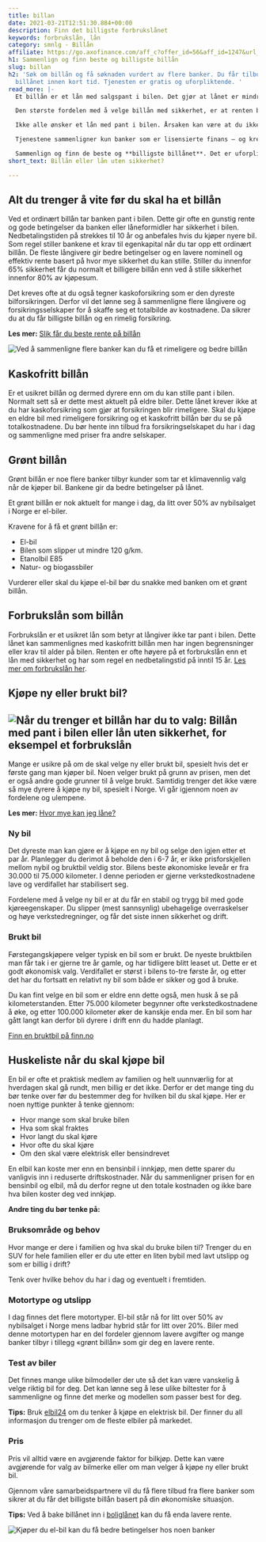 ```yaml
---
title: billan
date: 2021-03-21T12:51:30.884+00:00
description: Finn det billigste forbrukslånet
keywords: forbrukslån, lån
category: smnlg - Billån
affiliate: https://go.axofinance.com/aff_c?offer_id=56&aff_id=1247&url_id=82&source=Dagbladet&aff_sub=H2
h1: Sammenlign og finn beste og billigste billån
slug: billan
h2: 'Søk om billån og få søknaden vurdert av flere banker. Du får tilbud om det billigste
  billånet innen kort tid. Tjenesten er gratis og uforpliktende. '
read_more: |-
  Et billån er et lån med salgspant i bilen. Det gjør at lånet er mindre risikofylt for banken som låner ut penger, fordi de uansett vil få tilbake beløpet på en eller annen måte.

  Den største fordelen med å velge billån med sikkerhet, er at renten blir lavere. Samtidig avhenger renten av hvor mye du har i egenkapital.

  Ikke alle ønsker et lån med pant i bilen. Årsaken kan være at du ikke har egenkapitalen som banken krever, eller at du skal kjøpe bruktbil av lavere verdi enn banken er interessert i å finansiere. Har du ikke spart opp pengene du trenger, kan det bli aktuelt å [søke om et forbrukslån](https://www.dagbladet.no/tjeneste/forbrukslan/).

  Tjenestene sammenligner kun banker som er lisensierte finans – og kredittselskaper regulert av [Finanstilsynet](http://www.finanstilsynet.no/).

  Sammenlign og finn de beste og **billigste billånet**. Det er uforpliktende å søke.
short_text: Billån eller lån uten sikkerhet?

---
```

## Alt du trenger å vite før du skal ha et billån

Ved et ordinært billån tar banken pant i bilen. Dette gir ofte en gunstig rente og gode betingelser da banken eller låneformidler har sikkerhet i bilen. Nedbetalingstiden på strekkes til 10 år og anbefales hvis du kjøper nyere bil. Som regel stiller bankene et krav til egenkapital når du tar opp ett ordinært billån. De fleste långivere gir bedre betingelser og en lavere nominell og effektiv rente basert på hvor mye sikkerhet du kan stille. Stiller du innenfor 65% sikkerhet får du normalt et billigere billån enn ved å stille sikkerhet innenfor 80% av kjøpesum.

Det kreves ofte at du også tegner kaskoforsikring som er den dyreste bilforsikringen. Derfor vil det lønne seg å sammenligne flere långivere og forsikringsselskaper for å skaffe seg et totalbilde av kostnadene. Da sikrer du at du får billigste billån og en rimelig forsikring.

**Les mer:** [Slik får du beste rente på billån](https://www.dagbladet.no/billan/slik-far-du-beste-rente-pa-billan)

![Ved å sammenligne flere banker kan du få et rimeligere og bedre billån](/billan/img/billigste-billan.webp "Sammenlign og finn et billig billån")

## Kaskofritt billån

Er et usikret billån og dermed dyrere enn om du kan stille pant i bilen. Normalt sett så er dette mest aktuelt på eldre biler. Dette lånet krever ikke at du har kaskoforsikring som gjør at forsikringen blir rimeligere. Skal du kjøpe en eldre bil med rimeligere forsikring og et kaskofritt billån bør du se på totalkostnadene. Du bør hente inn tilbud fra forsikringselskapet du har i dag og sammenligne med priser fra andre selskaper.

## Grønt billån

Grønt billån er noe flere banker tilbyr kunder som tar et klimavennlig valg når de kjøper bil. Bankene gir da bedre betingelser på lånet.

Et grønt billån er nok aktuelt for mange i dag, da litt over 50% av nybilsalget i Norge er el-biler.

Kravene for å få et grønt billån er:

* El-bil
* Bilen som slipper ut mindre 120 g/km.
* Etanolbil E85
* Natur- og biogassbiler

Vurderer eller skal du kjøpe el-bil bør du snakke med banken om et grønt billån.

## Forbrukslån som billån

Forbrukslån er et usikret lån som betyr at långiver ikke tar pant i bilen. Dette lånet kan sammenlignes med kaskofritt billån men har ingen begrensninger eller krav til alder på bilen. Renten er ofte høyere på et forbrukslån enn et lån med sikkerhet og har som regel en nedbetalingstid på inntil 15 år. [Les mer om forbrukslån her](https://www.dagbladet.no/forbrukslan/).

## Kjøpe ny eller brukt bil?

## ![Når du trenger et billån har du to valg: Billån med pant i bilen eller lån uten sikkerhet, for eksempel et forbrukslån](https://www.dagbladet.no/images/72259588.jpg?imageId=72259588&width=980&height=559)

Mange er usikre på om de skal velge ny eller brukt bil, spesielt hvis det er første gang man kjøper bil. Noen velger brukt på grunn av prisen, men det er også andre gode grunner til å velge brukt. Samtidig trenger det ikke være så mye dyrere å kjøpe ny bil, spesielt i Norge. Vi går igjennom noen av fordelene og ulempene.

**Les mer:** [Hvor mye kan jeg låne?](https://www.dagbladet.no/lan/hvor-mye-kan-jeg-lane)

### Ny bil

Det dyreste man kan gjøre er å kjøpe en ny bil og selge den igjen etter et par år. Planlegger du derimot å beholde den i 6-7 år, er ikke prisforskjellen mellom nybil og bruktbil veldig stor. Bilens beste økonomiske leveår er fra 30.000 til 75.000 kilometer. I denne perioden er gjerne verkstedkostnadene lave og verdifallet har stabilisert seg.

Fordelene med å velge ny bil er at du får en stabil og trygg bil med gode kjøreegenskaper. Du slipper (mest sannsynlig) ubehagelige overraskelser og høye verkstedregninger, og får det siste innen sikkerhet og drift.

### Brukt bil

Førstegangskjøpere velger typisk en bil som er brukt. De nyeste bruktbilen man får tak i er gjerne tre år gamle, og har tidligere blitt leaset ut. Dette er et godt økonomisk valg. Verdifallet er størst i bilens to-tre første år, og etter det har du fortsatt en relativt ny bil som både er sikker og god å bruke.

Du kan fint velge en bil som er eldre enn dette også, men husk å se på kilometerstanden. Etter 75.000 kilometer begynner ofte verkstedkostnadene å øke, og etter 100.000 kilometer øker de kanskje enda mer. En bil som har gått langt kan derfor bli dyrere i drift enn du hadde planlagt.

[Finn en bruktbil på finn.no](https://www.finn.no/car/browse.html) 

## Huskeliste når du skal kjøpe bil

En bil er ofte et praktisk medlem av familien og helt uunnværlig for at hverdagen skal gå rundt, men billig er det ikke. Derfor er det mange ting du bør tenke over før du bestemmer deg for hvilken bil du skal kjøpe. Her er noen nyttige punkter å tenke gjennom:

* Hvor mange som skal bruke bilen
* Hva som skal fraktes
* Hvor langt du skal kjøre
* Hvor ofte du skal kjøre
* Om den skal være elektrisk eller bensindrevet

En elbil kan koste mer enn en bensinbil i innkjøp, men dette sparer du vanligvis inn i reduserte driftskostnader. Når du sammenligner prisen for en bensinbil og elbil, må du derfor regne ut den totale kostnaden og ikke bare hva bilen koster deg ved innkjøp.

**Andre ting du bør tenke på:**

### Bruksområde og behov

Hvor mange er dere i familien og hva skal du bruke bilen til? Trenger du en SUV for hele familien eller er du ute etter en liten bybil med lavt utslipp og som er billig i drift?

Tenk over hvilke behov du har i dag og eventuelt i fremtiden.

### Motortype og utslipp

I dag finnes det flere motortyper. El-bil står nå for litt over 50% av nybilsalget i Norge mens ladbar hybrid står for litt over 20%. Biler med denne motortypen har en del fordeler gjennom lavere avgifter og mange banker tilbyr i tillegg «grønt billån» som gir deg en lavere rente.

### Test av biler

Det finnes mange ulike bilmodeller der ute så det kan være vanskelig å velge riktig bil for deg. Det kan lønne seg å lese ulike biltester for å sammenligne og finne det merke og modellen som passer best for deg.

**Tips:** Bruk [elbil24](https://www.elbil24.no/) om du tenker å kjøpe en elektrisk bil. Der finner du all informasjon du trenger om de fleste elbiler på markedet.

### Pris

Pris vil alltid være en avgjørende faktor for bilkjøp. Dette kan være avgjørende for valg av bilmerke eller om man velger å kjøpe ny eller brukt bil.

Gjennom våre samarbeidspartnere vil du få flere tilbud fra flere banker som sikrer at du får det billigste billån basert på din økonomiske situasjon.

**Tips:** Ved å bake billånet inn i [boliglånet](https://www.dagbladet.no/boliglan/) kan du få enda lavere rente. 

![Kjøper du el-bil kan du få bedre betingelser hos noen banker](https://www.dagbladet.no/tjeneste/forbrukslan/img/bill%C3%A5n.jpg "Grønt billån")

<accordion-wrapper title="Spørsmål og svar rundt billån">

<accordion>
<template #question> Hva er finansieringsbevis?</template>
<template #answer>
<p>
Et finansieringsbevis eller lånebevis er en bekreftelse fra banken at du har finansieringen i orden. Dette gir deg fleksibilitet hvis du er litt usikker på hvilken bil du skal kjøpe og ønsker fleksibilitet til å ta en rask avgjørelse. Når du kjøper bil vil lånebeviset gjøres om til lån på den summen du har lånt.
</p>
</template>
</accordion>

<accordion>
<template #question>Kan jeg låne mer enn bilen koster?</template>
<template #answer>
<p>
Nei, de fleste banker tilbyr kun maksimalt 100% av salgsprisen og nedbetalingstid inntil 10 år.
</p>
</template>
</accordion>

<accordion>
<template #question>Hva betyr det at en bil har heftelser?</template>
<template #answer>
<p>
Heftelser betyr at selger har gjeld på bilen. Når du tar opp billån vil bankene sørge for at gjelden blir slettet og at selger får det som blir igjen. Kjøper du bilen gjennom oppsparte midler eller gjennom å øke boliglånet er det viktig at du forsikre deg om at selger betaler det han skylder. Du kan sjekke om bilen har noen heftelser i Brønnøysundregisteret.
</p>
</template>
</accordion>

<accordion>
<template #question>Hva er rentenivået på et billån?</template>
<template #answer>
<p>
Rentenivået fastsettes individuelt og baseres på en rekke ulike faktorer. Rentenivået er som regel noe lavere enn lån uten sikkerhet som forbrukslån fordi banken tar sikkerhet eller pant i bilen din. Renten er normalt sett høyere enn på boliglån. Det vil alltid lønne seg å sammenligne billån fra flere aktører samtidig for å sikre at du får den beste renten. Husk at du alltid må se på den effektive renten og ikke den nominell rente når du sammenligner billån.
</p>
</template>
</accordion>

<accordion>
<template #question>Hva er effektiv rente?</template>
<template #answer>
<p>
Effektiv rente er hva du betaler totalt for lånet og inkluderer etableringsgebyr og termingebyr.
</p>
</template>
</accordion>

<accordion>
<template #question>Hva er en finansagent?</template>
<template #answer>
<p>
En finansagent formidler lån på vegne av banken og fungerer slik som et bindeledd mellom bank og kunde. Når du sender inn en søknad til en finansagent, sender de denne videre til samtlige av sine samarbeidsbanker. Enten du søker billån for en ny bil eller brukt bil. Dette sparer deg for tid og du får det beste og billigste billån.
</p>
</template>
</accordion>

</accordion-wrapper>